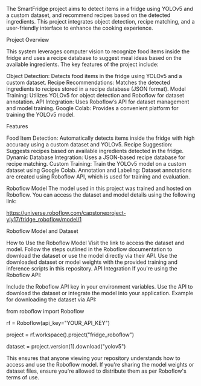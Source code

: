 The SmartFridge project aims to detect items in a fridge using YOLOv5 and a custom dataset, and recommend recipes based on the detected ingredients. This project integrates object detection, recipe matching, and a user-friendly interface to enhance the cooking experience.

Project Overview

This system leverages computer vision to recognize food items inside the fridge and uses a recipe database to suggest meal ideas based on the available ingredients. The key features of the project include:

Object Detection: Detects food items in the fridge using YOLOv5 and a custom dataset.
Recipe Recommendations: Matches the detected ingredients to recipes stored in a recipe database (JSON format).
Model Training: Utilizes YOLOv5 for object detection and Roboflow for dataset annotation.
API Integration: Uses Roboflow’s API for dataset management and model training.
Google Colab: Provides a convenient platform for training the YOLOv5 model.

Features

Food Item Detection: Automatically detects items inside the fridge with high accuracy using a custom dataset and YOLOv5.
Recipe Suggestion: Suggests recipes based on available ingredients detected in the fridge.
Dynamic Database Integration: Uses a JSON-based recipe database for recipe matching.
Custom Training: Train the YOLOv5 model on a custom dataset using Google Colab.
Annotation and Labeling: Dataset annotations are created using Roboflow API, which is used for training and evaluation.

Roboflow Model
The model used in this project was trained and hosted on Roboflow. You can access the dataset and model details using the following link:

https://universe.roboflow.com/capstoneproject-yly17/fridge_roboflow/model/1

Roboflow Model and Dataset

How to Use the Roboflow Model
Visit the link to access the dataset and model.
Follow the steps outlined in the Roboflow documentation to download the dataset or use the model directly via their API.
Use the downloaded dataset or model weights with the provided training and inference scripts in this repository.
API Integration
If you're using the Roboflow API:

Include the Roboflow API key in your environment variables.
Use the API to download the dataset or integrate the model into your application.
Example for downloading the dataset via API:

from roboflow import Roboflow

rf = Roboflow(api_key="YOUR_API_KEY")

project = rf.workspace().project("fridge_roboflow")

dataset = project.version(1).download("yolov5")

This ensures that anyone viewing your repository understands how to access and use the Roboflow model. If you're sharing the model weights or dataset files, ensure you're allowed to distribute them as per Roboflow's terms of use.







